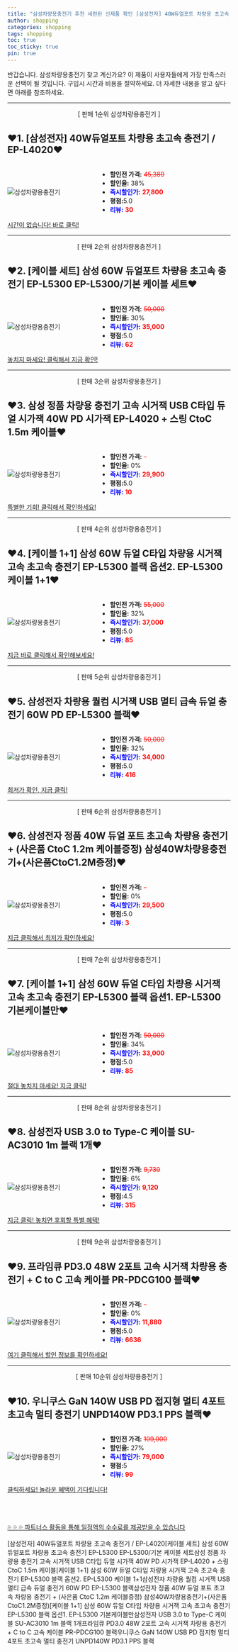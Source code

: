 ```yaml
---
title: "삼성차량용충전기 추천 세련된 신제품 확인 [삼성전자] 40W듀얼포트 차량용 초고속 충전기"
author: shopping
categories: shopping
tags: shopping
toc: true
toc_sticky: true
pin: true
---
```

반갑습니다. 삼성차량용충전기 찾고 계신가요? 이 제품이 사용자들에게 가장 만족스러운 선택이 될 것입니다. 구입시 시간과 비용을 절약하세요. 더 자세한 내용을 알고 싶다면 아래를 참조하세요.

---
<p class="toplist" style="margin: 0 auto; display: block; width: fit-content;">[ 판매 1순위 삼성차량용충전기 ]</p>

<h2><strong>❤️1. [삼성전자] 40W듀얼포트 차량용 초고속 충전기 / EP-L4020❤️</strong></h2>

<div style="display: flex; align-items: center;">
    <div style="flex: 0.4;">
        <img src="https://thumbnail8.coupangcdn.com/thumbnails/remote/230x230ex/image/vendor_inventory/a7b1/f1574ce231fa5ee10f3230c58db27b49daec3a9b4354a2ecd0b6ec5feccc.jpg" alt="삼성차량용충전기" style="max-width: 100%;">
    </div>
    <div style="flex: 0.6; margin-left: 10px;">
        <ul>
            <li><strong>할인전 가격:</strong> <del style="color: red;">45,380</del></li>
            <li><strong>할인율:</strong> 38%</li>
            <li><span style='color:blue'><strong>즉시할인가:</strong></span> <span style='color:red'><strong>27,800</strong></span></li>
            <li><strong>평점:</strong>5.0</li>
            <li><span style='color:blue'><strong>리뷰:</strong></span> <span style='color:red'><strong>30</strong></span></li>
        </ul>
    </div>
</div>
<div class="center">
    <a href="https://selin100587001.github.io?lptag=AF9450613&subid=githubio&pageKey=6636596820&traceid=V0-153&itemId=15153761573&vendorItemId=83807953990" class="myButton">
        시간이 없습니다! 바로 클릭!
    </a>
</div>


---
<p class="toplist" style="margin: 0 auto; display: block; width: fit-content;">[ 판매 2순위 삼성차량용충전기 ]</p>

<h2><strong>❤️2. [케이블 세트] 삼성 60W 듀얼포트 차량용 초고속 충전기 EP-L5300 EP-L5300/기본 케이블 세트❤️</strong></h2>

<div style="display: flex; align-items: center;">
    <div style="flex: 0.4;">
        <img src="https://thumbnail8.coupangcdn.com/thumbnails/remote/230x230ex/image/vendor_inventory/8292/84277887ded8ec254e92b9ebf31c7400219dd9dd356e3586d21a3485bbcc.png" alt="삼성차량용충전기" style="max-width: 100%;">
    </div>
    <div style="flex: 0.6; margin-left: 10px;">
        <ul>
            <li><strong>할인전 가격:</strong> <del style="color: red;">50,000</del></li>
            <li><strong>할인율:</strong> 30%</li>
            <li><span style='color:blue'><strong>즉시할인가:</strong></span> <span style='color:red'><strong>35,000</strong></span></li>
            <li><strong>평점:</strong>5.0</li>
            <li><span style='color:blue'><strong>리뷰:</strong></span> <span style='color:red'><strong>62</strong></span></li>
        </ul>
    </div>
</div>
<div class="center">
    <a href="https://selin100587001.github.io?lptag=AF9450613&subid=githubio&pageKey=7754565160&traceid=V0-153&itemId=20896365977&vendorItemId=90719685523" class="myButton">
        놓치지 마세요! 클릭해서 지금 확인!
    </a>
</div>


---
<p class="toplist" style="margin: 0 auto; display: block; width: fit-content;">[ 판매 3순위 삼성차량용충전기 ]</p>

<h2><strong>❤️3. 삼성 정품 차량용 충전기 고속 시거잭 USB C타입 듀얼 시가잭 40W PD 시가잭 EP-L4020 + 스링 CtoC 1.5m 케이블❤️</strong></h2>

<div style="display: flex; align-items: center;">
    <div style="flex: 0.4;">
        <img src="https://thumbnail9.coupangcdn.com/thumbnails/remote/230x230ex/image/vendor_inventory/1723/ed1da03d64881ef08560fc1a295b3e29bd323e7034a9c1f831bd5cc41702.jpg" alt="삼성차량용충전기" style="max-width: 100%;">
    </div>
    <div style="flex: 0.6; margin-left: 10px;">
        <ul>
            <li><strong>할인전 가격:</strong> <del style="color: red;">-</del></li>
            <li><strong>할인율:</strong> 0%</li>
            <li><span style='color:blue'><strong>즉시할인가:</strong></span> <span style='color:red'><strong>29,900</strong></span></li>
            <li><strong>평점:</strong>5.0</li>
            <li><span style='color:blue'><strong>리뷰:</strong></span> <span style='color:red'><strong>10</strong></span></li>
        </ul>
    </div>
</div>
<div class="center">
    <a href="https://selin100587001.github.io?lptag=AF9450613&subid=githubio&pageKey=7658421312&traceid=V0-153&itemId=20396114376&vendorItemId=87477688120" class="myButton">
        특별한 기회! 클릭해서 확인하세요!
    </a>
</div>


---
<p class="toplist" style="margin: 0 auto; display: block; width: fit-content;">[ 판매 4순위 삼성차량용충전기 ]</p>

<h2><strong>❤️4. [케이블 1+1] 삼성 60W 듀얼 C타입 차량용 시거잭 고속 초고속 충전기 EP-L5300 블랙 옵션2. EP-L5300 케이블 1+1❤️</strong></h2>

<div style="display: flex; align-items: center;">
    <div style="flex: 0.4;">
        <img src="https://thumbnail9.coupangcdn.com/thumbnails/remote/230x230ex/image/vendor_inventory/378b/6180963c82c067ad396483affe7f1ff37442e9396546aabafe439e5dfd41.jpg" alt="삼성차량용충전기" style="max-width: 100%;">
    </div>
    <div style="flex: 0.6; margin-left: 10px;">
        <ul>
            <li><strong>할인전 가격:</strong> <del style="color: red;">55,000</del></li>
            <li><strong>할인율:</strong> 32%</li>
            <li><span style='color:blue'><strong>즉시할인가:</strong></span> <span style='color:red'><strong>37,000</strong></span></li>
            <li><strong>평점:</strong>5.0</li>
            <li><span style='color:blue'><strong>리뷰:</strong></span> <span style='color:red'><strong>85</strong></span></li>
        </ul>
    </div>
</div>
<div class="center">
    <a href="https://selin100587001.github.io?lptag=AF9450613&subid=githubio&pageKey=7697987927&traceid=V0-153&itemId=20602907839&vendorItemId=87677485342" class="myButton">
        지금 바로 클릭해서 확인해보세요!
    </a>
</div>


---
<p class="toplist" style="margin: 0 auto; display: block; width: fit-content;">[ 판매 5순위 삼성차량용충전기 ]</p>

<h2><strong>❤️5. 삼성전자 차량용 퀄컴 시거잭 USB 멀티 급속 듀얼 충전기 60W PD EP-L5300 블랙❤️</strong></h2>

<div style="display: flex; align-items: center;">
    <div style="flex: 0.4;">
        <img src="https://thumbnail8.coupangcdn.com/thumbnails/remote/230x230ex/image/vendor_inventory/ef95/724b27f644a0d443c51a156e98a59664f481fe9c9b677a821d02e7f608d4.png" alt="삼성차량용충전기" style="max-width: 100%;">
    </div>
    <div style="flex: 0.6; margin-left: 10px;">
        <ul>
            <li><strong>할인전 가격:</strong> <del style="color: red;">50,000</del></li>
            <li><strong>할인율:</strong> 32%</li>
            <li><span style='color:blue'><strong>즉시할인가:</strong></span> <span style='color:red'><strong>34,000</strong></span></li>
            <li><strong>평점:</strong>5.0</li>
            <li><span style='color:blue'><strong>리뷰:</strong></span> <span style='color:red'><strong>416</strong></span></li>
        </ul>
    </div>
</div>
<div class="center">
    <a href="https://selin100587001.github.io?lptag=AF9450613&subid=githubio&pageKey=2317067401&traceid=V0-153&itemId=3999448011&vendorItemId=85907131171" class="myButton">
        최저가 확인, 지금 클릭!
    </a>
</div>


---
<p class="toplist" style="margin: 0 auto; display: block; width: fit-content;">[ 판매 6순위 삼성차량용충전기 ]</p>

<h2><strong>❤️6. 삼성전자 정품 40W 듀얼 포트 초고속 차량용 충전기 + (사은품 CtoC 1.2m 케이블증정) 삼성40W차량용충전기+(사은품CtoC1.2M증정)❤️</strong></h2>

<div style="display: flex; align-items: center;">
    <div style="flex: 0.4;">
        <img src="https://thumbnail6.coupangcdn.com/thumbnails/remote/230x230ex/image/vendor_inventory/6c4a/c37f0d1cf239de2c80c30433c36bc8cabcee05aedc4af377b29ca66160d7.jpg" alt="삼성차량용충전기" style="max-width: 100%;">
    </div>
    <div style="flex: 0.6; margin-left: 10px;">
        <ul>
            <li><strong>할인전 가격:</strong> <del style="color: red;">-</del></li>
            <li><strong>할인율:</strong> 0%</li>
            <li><span style='color:blue'><strong>즉시할인가:</strong></span> <span style='color:red'><strong>29,500</strong></span></li>
            <li><strong>평점:</strong>5.0</li>
            <li><span style='color:blue'><strong>리뷰:</strong></span> <span style='color:red'><strong>3</strong></span></li>
        </ul>
    </div>
</div>
<div class="center">
    <a href="https://selin100587001.github.io?lptag=AF9450613&subid=githubio&pageKey=8026390371&traceid=V0-153&itemId=22433016171&vendorItemId=89477640188" class="myButton">
        지금 클릭해서 최저가 확인하세요!
    </a>
</div>


---
<p class="toplist" style="margin: 0 auto; display: block; width: fit-content;">[ 판매 7순위 삼성차량용충전기 ]</p>

<h2><strong>❤️7. [케이블 1+1] 삼성 60W 듀얼 C타입 차량용 시거잭 고속 초고속 충전기 EP-L5300 블랙 옵션1. EP-L5300 기본케이블만❤️</strong></h2>

<div style="display: flex; align-items: center;">
    <div style="flex: 0.4;">
        <img src="https://thumbnail9.coupangcdn.com/thumbnails/remote/230x230ex/image/vendor_inventory/378b/6180963c82c067ad396483affe7f1ff37442e9396546aabafe439e5dfd41.jpg" alt="삼성차량용충전기" style="max-width: 100%;">
    </div>
    <div style="flex: 0.6; margin-left: 10px;">
        <ul>
            <li><strong>할인전 가격:</strong> <del style="color: red;">50,000</del></li>
            <li><strong>할인율:</strong> 34%</li>
            <li><span style='color:blue'><strong>즉시할인가:</strong></span> <span style='color:red'><strong>33,000</strong></span></li>
            <li><strong>평점:</strong>5.0</li>
            <li><span style='color:blue'><strong>리뷰:</strong></span> <span style='color:red'><strong>85</strong></span></li>
        </ul>
    </div>
</div>
<div class="center">
    <a href="https://selin100587001.github.io?lptag=AF9450613&subid=githubio&pageKey=7697987927&traceid=V0-153&itemId=20859771645&vendorItemId=87927213599" class="myButton">
        절대 놓치지 마세요! 지금 클릭!
    </a>
</div>


---
<p class="toplist" style="margin: 0 auto; display: block; width: fit-content;">[ 판매 8순위 삼성차량용충전기 ]</p>

<h2><strong>❤️8. 삼성전자 USB 3.0 to Type-C 케이블 SU-AC3010 1m 블랙 1개❤️</strong></h2>

<div style="display: flex; align-items: center;">
    <div style="flex: 0.4;">
        <img src="https://thumbnail9.coupangcdn.com/thumbnails/remote/230x230ex/image/retail/images/2023/05/12/16/3/5ffc4e1f-7577-4003-a1bd-bfc8e899236e.jpg" alt="삼성차량용충전기" style="max-width: 100%;">
    </div>
    <div style="flex: 0.6; margin-left: 10px;">
        <ul>
            <li><strong>할인전 가격:</strong> <del style="color: red;">9,730</del></li>
            <li><strong>할인율:</strong> 6%</li>
            <li><span style='color:blue'><strong>즉시할인가:</strong></span> <span style='color:red'><strong>9,120</strong></span></li>
            <li><strong>평점:</strong>4.5</li>
            <li><span style='color:blue'><strong>리뷰:</strong></span> <span style='color:red'><strong>315</strong></span></li>
        </ul>
    </div>
</div>
<div class="center">
    <a href="https://selin100587001.github.io?lptag=AF9450613&subid=githubio&pageKey=7180829929&traceid=V0-153&itemId=18110401903&vendorItemId=85948250431" class="myButton">
        지금 클릭! 놓치면 후회할 특별 혜택!
    </a>
</div>


---
<p class="toplist" style="margin: 0 auto; display: block; width: fit-content;">[ 판매 9순위 삼성차량용충전기 ]</p>

<h2><strong>❤️9. 프라임큐 PD3.0 48W 2포트 고속 시거잭 차량용 충전기 + C to C 고속 케이블 PR-PDCG100 블랙❤️</strong></h2>

<div style="display: flex; align-items: center;">
    <div style="flex: 0.4;">
        <img src="https://thumbnail8.coupangcdn.com/thumbnails/remote/230x230ex/image/retail/images/3122360328894385-78281ce1-bf4e-4612-a82b-257f094a3d91.jpg" alt="삼성차량용충전기" style="max-width: 100%;">
    </div>
    <div style="flex: 0.6; margin-left: 10px;">
        <ul>
            <li><strong>할인전 가격:</strong> <del style="color: red;">-</del></li>
            <li><strong>할인율:</strong> 0%</li>
            <li><span style='color:blue'><strong>즉시할인가:</strong></span> <span style='color:red'><strong>11,880</strong></span></li>
            <li><strong>평점:</strong>5.0</li>
            <li><span style='color:blue'><strong>리뷰:</strong></span> <span style='color:red'><strong>6636</strong></span></li>
        </ul>
    </div>
</div>
<div class="center">
    <a href="https://selin100587001.github.io?lptag=AF9450613&subid=githubio&pageKey=6528524859&traceid=V0-153&itemId=14490750371&vendorItemId=81733884493" class="myButton">
        여기 클릭해서 할인 정보를 확인하세요!
    </a>
</div>


---
<p class="toplist" style="margin: 0 auto; display: block; width: fit-content;">[ 판매 10순위 삼성차량용충전기 ]</p>

<h2><strong>❤️10. 우니쿠스 GaN 140W USB PD 접지형 멀티 4포트 초고속 멀티 충전기 UNPD140W PD3.1 PPS 블랙❤️</strong></h2>

<div style="display: flex; align-items: center;">
    <div style="flex: 0.4;">
        <img src="https://thumbnail6.coupangcdn.com/thumbnails/remote/230x230ex/image/vendor_inventory/df10/f38ead6362d75c00d879e279166afd832d49c586ed8be4bf8d5afe1fc180.jpg" alt="삼성차량용충전기" style="max-width: 100%;">
    </div>
    <div style="flex: 0.6; margin-left: 10px;">
        <ul>
            <li><strong>할인전 가격:</strong> <del style="color: red;">109,000</del></li>
            <li><strong>할인율:</strong> 27%</li>
            <li><span style='color:blue'><strong>즉시할인가:</strong></span> <span style='color:red'><strong>79,000</strong></span></li>
            <li><strong>평점:</strong>5</li>
            <li><span style='color:blue'><strong>리뷰:</strong></span> <span style='color:red'><strong>99</strong></span></li>
        </ul>
    </div>
</div>
<div class="center">
    <a href="https://selin100587001.github.io?lptag=AF9450613&subid=githubio&pageKey=8239295970&traceid=V0-153&itemId=23712844924&vendorItemId=90737797053" class="myButton">
        클릭하세요! 놀라운 혜택이 기다립니다!
    </a>
</div>

<br><br><br>[💦 💦 💦 파트너스 활동을 통해 일정액의 수수료를 제공받을 수 있습니다](https://link.coupang.com/a/bcpT2c)<br><br>[삼성전자] 40W듀얼포트 차량용 초고속 충전기 / EP-L4020[케이블 세트] 삼성 60W 듀얼포트 차량용 초고속 충전기 EP-L5300 EP-L5300/기본 케이블 세트삼성 정품 차량용 충전기 고속 시거잭 USB C타입 듀얼 시가잭 40W PD 시가잭 EP-L4020 + 스링 CtoC 1.5m 케이블[케이블 1+1] 삼성 60W 듀얼 C타입 차량용 시거잭 고속 초고속 충전기 EP-L5300 블랙 옵션2. EP-L5300 케이블 1+1삼성전자 차량용 퀄컴 시거잭 USB 멀티 급속 듀얼 충전기 60W PD EP-L5300 블랙삼성전자 정품 40W 듀얼 포트 초고속 차량용 충전기 + (사은품 CtoC 1.2m 케이블증정) 삼성40W차량용충전기+(사은품CtoC1.2M증정)[케이블 1+1] 삼성 60W 듀얼 C타입 차량용 시거잭 고속 초고속 충전기 EP-L5300 블랙 옵션1. EP-L5300 기본케이블만삼성전자 USB 3.0 to Type-C 케이블 SU-AC3010 1m 블랙 1개프라임큐 PD3.0 48W 2포트 고속 시거잭 차량용 충전기 + C to C 고속 케이블 PR-PDCG100 블랙우니쿠스 GaN 140W USB PD 접지형 멀티 4포트 초고속 멀티 충전기 UNPD140W PD3.1 PPS 블랙